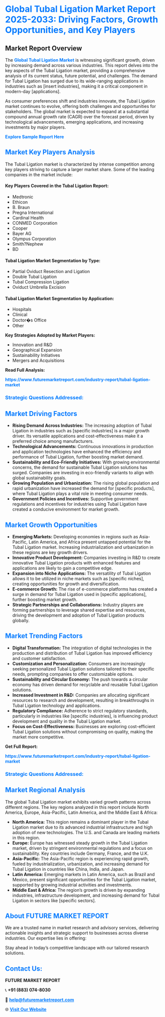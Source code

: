 <h1 style="color: #007BFF;">Global Tubal Ligation Market Report 2025-2033: Driving Factors, Growth Opportunities, and Key Players</h1>

<section id="overview">
<h2>Market Report Overview</h2>
<p>The <a href="https://www.futuremarketreport.com/industry-report/tubal-ligation-market" style="color: #007BFF; text-decoration: none;"><strong>Global Tubal Ligation Market</strong></a> is witnessing significant growth, driven by increasing demand across various industries. This report delves into the key aspects of the Tubal Ligation market, providing a comprehensive analysis of its current status, future potential, and challenges. The demand for Tubal Ligation has surged due to its wide-ranging applications in industries such as [insert industries], making it a critical component in modern-day [applications].</p>
<p>As consumer preferences shift and industries innovate, the Tubal Ligation market continues to evolve, offering both challenges and opportunities for stakeholders. The global market is expected to expand at a substantial compound annual growth rate (CAGR) over the forecast period, driven by technological advancements, emerging applications, and increasing investments by major players.</p>
</section>

<section id="overview">
<p><a href="https://www.futuremarketreport.com/request-sample/reportId=53378" style="color: #007BFF; text-decoration: none;"><strong>Explore Sample Report Here</strong></a></p>
</section>

<section id="key-players">
<h2 style="color: #007BFF;">Market Key Players Analysis</h2>
<p>The Tubal Ligation market is characterized by intense competition among key players striving to capture a larger market share. Some of the leading companies in the market include:</p>
<h4>Key Players Covered in the Tubal Ligation Report:</h4>
<ul><li>Medtronic</li><li>Ethicon</li><li>B. Braun</li><li>Pregna International</li><li>Cardinal Health</li><li>CONMED Corporation</li><li>Cooper</li><li>Bayer AG</li><li>Olympus Corporation</li><li>Smith?Nephew</li><li>BD</li></ul>
<h4>Tubal Ligation Market Segmentation by Type:</h4>
<ul><li>Partial Oviduct Resection and Ligation</li><li>Double Tubal Ligation</li><li>Tubal Compression Ligation</li><li>Oviduct Umbrella Excision</li></ul>

<h4>Tubal Ligation Market Segmentation by Application:</h4>
<ul><li>Hospitals</li><li>Clinical</li><li>Doctor�s Office</li><li>Other</li></ul>
<p><strong>Key Strategies Adopted by Market Players:</strong></p>
<ul>
<li>Innovation and R&D</li>
<li>Geographical Expansion</li>
<li>Sustainability Initiatives</li>
<li>Mergers and Acquisitions</li>
</ul>
</section>

<section>
<p><strong>Read Full Analysis: </strong></p><a href="https://www.futuremarketreport.com/industry-report/tubal-ligation-market" style="color: #007BFF; text-decoration: none;"><strong>https://www.futuremarketreport.com/industry-report/tubal-ligation-market</strong></a>
<h3 style="color: #007BFF;">Strategic Questions Addressed:</h3>
</section>

<section id="driving-factors">
<h2 style="color: #007BFF;">Market Driving Factors</h2>
<ul>
<li><strong>Rising Demand Across Industries:</strong> The increasing adoption of Tubal Ligation in industries such as [specific industries] is a major growth driver. Its versatile applications and cost-effectiveness make it a preferred choice among manufacturers.</li>
<li><strong>Technological Advancements:</strong> Continuous innovations in production and application technologies have enhanced the efficiency and performance of Tubal Ligation, further boosting market demand.</li>
<li><strong>Sustainability and Eco-Friendly Initiatives:</strong> With growing environmental concerns, the demand for sustainable Tubal Ligation solutions has surged. Companies are investing in eco-friendly variants to align with global sustainability goals.</li>
<li><strong>Growing Population and Urbanization:</strong> The rising global population and rapid urbanization have increased the demand for [specific products], where Tubal Ligation plays a vital role in meeting consumer needs.</li>
<li><strong>Government Policies and Incentives:</strong> Supportive government regulations and incentives for industries using Tubal Ligation have created a conducive environment for market growth.</li>
</ul>
</section>

<section id="growth-opportunities">
<h2 style="color: #007BFF;">Market Growth Opportunities</h2>
<ul>
<li><strong>Emerging Markets:</strong> Developing economies in regions such as Asia-Pacific, Latin America, and Africa present untapped potential for the Tubal Ligation market. Increasing industrialization and urbanization in these regions are key growth drivers.</li>
<li><strong>Innovative Product Development:</strong> Companies investing in R&D to create innovative Tubal Ligation products with enhanced features and applications are likely to gain a competitive edge.</li>
<li><strong>Expansion into Niche Applications:</strong> The versatility of Tubal Ligation allows it to be utilized in niche markets such as [specific niches], creating opportunities for growth and diversification.</li>
<li><strong>E-commerce Growth:</strong> The rise of e-commerce platforms has created a surge in demand for Tubal Ligation used in [specific applications], further boosting market growth.</li>
<li><strong>Strategic Partnerships and Collaborations:</strong> Industry players are forming partnerships to leverage shared expertise and resources, driving the development and adoption of Tubal Ligation products globally.</li>
</ul>
</section>

<section id="trending-factors">
<h2 style="color: #007BFF;">Market Trending Factors</h2>
<ul>
<li><strong>Digital Transformation:</strong> The integration of digital technologies in the production and distribution of Tubal Ligation has improved efficiency and customer satisfaction.</li>
<li><strong>Customization and Personalization:</strong> Consumers are increasingly seeking personalized Tubal Ligation solutions tailored to their specific needs, prompting companies to offer customizable options.</li>
<li><strong>Sustainability and Circular Economy:</strong> The push towards a circular economy has driven demand for recyclable and reusable Tubal Ligation solutions.</li>
<li><strong>Increased Investment in R&D:</strong> Companies are allocating significant resources to research and development, resulting in breakthroughs in Tubal Ligation technology and applications.</li>
<li><strong>Regulatory Compliance:</strong> Adherence to strict regulatory standards, particularly in industries like [specific industries], is influencing product development and quality in the Tubal Ligation market.</li>
<li><strong>Focus on Cost-Effectiveness:</strong> Businesses are exploring cost-efficient Tubal Ligation solutions without compromising on quality, making the market more competitive.</li>
</ul>
</section>

<section>
<p><strong>Get Full Report: </strong></p><a href="https://www.futuremarketreport.com/industry-report/tubal-ligation-market" style="color: #007BFF; text-decoration: none;"><strong>https://www.futuremarketreport.com/industry-report/tubal-ligation-market</strong></a>
<h3 style="color: #007BFF;">Strategic Questions Addressed:</h3>
</section>


<section id="regional-analysis">
<h2 style="color: #007BFF;">Market Regional Analysis</h2>
<p>The global Tubal Ligation market exhibits varied growth patterns across different regions. The key regions analyzed in this report include North America, Europe, Asia-Pacific, Latin America, and the Middle East & Africa:</p>
<ul>
<li><strong>North America:</strong> This region remains a dominant player in the Tubal Ligation market due to its advanced industrial infrastructure and high adoption of new technologies. The U.S. and Canada are leading markets in this region.</li>
<li><strong>Europe:</strong> Europe has witnessed steady growth in the Tubal Ligation market, driven by stringent environmental regulations and a focus on sustainability. Key countries include Germany, France, and the U.K.</li>
<li><strong>Asia-Pacific:</strong> The Asia-Pacific region is experiencing rapid growth, fueled by industrialization, urbanization, and increasing demand for Tubal Ligation in countries like China, India, and Japan.</li>
<li><strong>Latin America:</strong> Emerging markets in Latin America, such as Brazil and Mexico, present significant opportunities for the Tubal Ligation market, supported by growing industrial activities and investments.</li>
<li><strong>Middle East & Africa:</strong> The region’s growth is driven by expanding industries, infrastructure development, and increasing demand for Tubal Ligation in sectors like [specific sectors].</li>
</ul>
</section>

<footer>
<h2 style="color: #007BFF;">About FUTURE MARKET REPORT</h2>
<p>We are a trusted name in market research and advisory services, delivering actionable insights and strategic support to businesses across diverse industries. Our expertise lies in offering:</p>

<p>Stay ahead in today’s competitive landscape with our tailored research solutions.</p>

<h2 style="color: #007BFF;">Contact Us:</h2>
<p><strong>FUTURE MARKET REPORT</strong></p>
<p>📞 <strong>+91 (883) 074-8030</strong></p>
<p>📧 <strong><a href="mailto:help@futuremarketreport.com" style="color: #007BFF;">help@futuremarketreport.com</a></strong></p>
<p>🌐 <strong><a href="https://www.futuremarketreport.com/" style="color: #007BFF;">Visit Our Website</a></strong></p>
</footer>